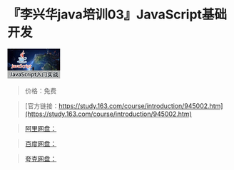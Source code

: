 # 『李兴华java培训03』JavaScript基础开发

![img](../../../assets/study163/free/6631959469630822440.jpg)

> 价格：免费

> [官方链接：https://study.163.com/course/introduction/945002.htm](https://study.163.com/course/introduction/945002.htm)

> [阿里网盘：]()

> [百度网盘：]()

> [夸克网盘：]()
